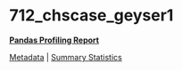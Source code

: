 # 712_chscase_geyser1

[**Pandas Profiling Report**](../docs_sources/profile/712_chscase_geyser1.html)

[Metadata](metadata.yaml) | [Summary Statistics](summary_stats.csv)


